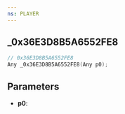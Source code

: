 ```yaml
---
ns: PLAYER
---
```

## _0x36E3D8B5A6552FE8

```c
// 0x36E3D8B5A6552FE8
Any _0x36E3D8B5A6552FE8(Any p0);
```

## Parameters
* **p0**:
